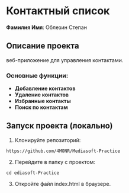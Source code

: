 # Контактный cписок
**Фамилия Имя**: Облезин Степан


## Описание проекта

 веб-приложение для управления контактами. 

### Основные функции:

- **Добавление контактов**
- **Удаление контактов**
- **Избранные контакты**
- **Поиск по контактам**

## Запуск проекта (локально)

1. Клонируйте репозиторий:
```
https://github.com/4MONR/Mediasoft-Practice
```
2. Перейдите в папку с проектом:
```
cd ediasoft-Practice
```
3. Откройте файл index.html в браузере.
